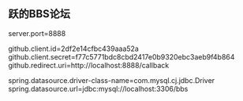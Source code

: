 ## 跃的BBS论坛

  server.port=8888

  github.client.id=2df2e14cfbc439aaa52a
  github.client.secret=f77c5771bdc8cbd2417e0b9320ebc3aeb9f4b864
  github.redirect.uri=http://localhost:8888/callback

  spring.datasource.driver-class-name=com.mysql.cj.jdbc.Driver
  spring.datasource.url=jdbc:mysql://localhost:3306/bbs 